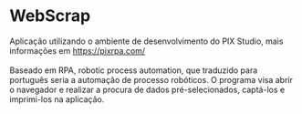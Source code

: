 # WebScrap

Aplicação utilizando o ambiente de desenvolvimento do PIX Studio, mais informações em https://pixrpa.com/<br><br>
Baseado em RPA, robotic process automation, que traduzido para português seria a automação de processo robóticos. 
O programa visa abrir o navegador e realizar a procura de dados pré-selecionados, captá-los e imprimi-los na aplicação.
